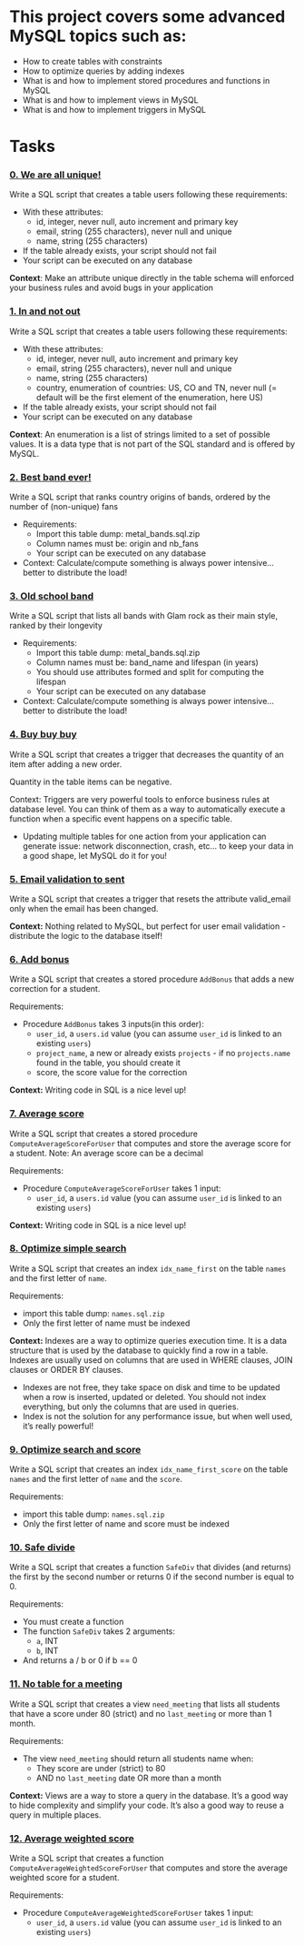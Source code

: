 # This project covers some advanced MySQL topics such as:
- How to create tables with constraints
- How to optimize queries by adding indexes
- What is and how to implement stored procedures and functions in MySQL
- What is and how to implement views in MySQL
- What is and how to implement triggers in MySQL


# Tasks

### [**0. We are all unique!**](./0-uniq_users.sql)
Write a SQL script that creates a table users following these requirements:

- With these attributes:
    - id, integer, never null, auto increment and primary key
    - email, string (255 characters), never null and unique
    - name, string (255 characters)
- If the table already exists, your script should not fail
- Your script can be executed on any database

**Context**: Make an attribute unique directly in the table schema will enforced your business rules and avoid bugs in your application

### [**1. In and not out**](./1-country_users.sql)
Write a SQL script that creates a table users following these requirements:

- With these attributes:
    - id, integer, never null, auto increment and primary key
    - email, string (255 characters), never null and unique
    - name, string (255 characters)
    - country, enumeration of countries: US, CO and TN, never null (= default will be the first element of the enumeration, here US)
- If the table already exists, your script should not fail
- Your script can be executed on any database

**Context**: An enumeration is a list of strings limited to a set of possible values. It is a data type that is not part of the SQL standard and is offered by MySQL.

### [**2. Best band ever!**](./2-fans.sql)
Write a SQL script that ranks country origins of bands, ordered by the number of (non-unique) fans

- Requirements:
    - Import this table dump: metal_bands.sql.zip
    - Column names must be: origin and nb_fans
    - Your script can be executed on any database
- Context: Calculate/compute something is always power intensive… better to distribute the load!


### [**3. Old school band**](./3-glam_rock.sql)
Write a SQL script that lists all bands with Glam rock as their main style, ranked by their longevity

- Requirements:
    - Import this table dump: metal_bands.sql.zip
    - Column names must be: band_name and lifespan (in years)
    - You should use attributes formed and split for computing the lifespan
    - Your script can be executed on any database
- Context: Calculate/compute something is always power intensive… better to distribute the load!

### [**4. Buy buy buy**](./4-store.sql)
Write a SQL script that creates a trigger that decreases the quantity of an item after adding a new order.

Quantity in the table items can be negative.

Context: Triggers are very powerful tools to enforce business rules at database level. You can think of them as a way to automatically execute a function when a specific event happens on a specific table.
- Updating multiple tables for one action from your application can generate issue: network disconnection, crash, etc… to keep your data in a good shape, let MySQL do it for you!

### [**5. Email validation to sent**](./5-valid_email.sql)

Write a SQL script that creates a trigger that resets the attribute valid_email only when the email has been changed.

**Context:** Nothing related to MySQL, but perfect for user email validation - distribute the logic to the database itself!

### [**6. Add bonus**](./6-bonus.sql)
Write a SQL script that creates a stored procedure `AddBonus` that adds a new correction for a student.

Requirements:
- Procedure `AddBonus` takes 3 inputs(in this order):
    - `user_id`, a `users.id` value (you can assume `user_id` is linked to an existing `users`)
    - `project_name`, a new or already exists `projects` - if no `projects.name` found in the table, you should create it
    - score, the score value for the correction

**Context:** Writing code in SQL is a nice level up!

### [**7. Average score**](./7-average_score.sql)
Write a SQL script that creates a stored procedure `ComputeAverageScoreForUser` that computes and store the average score for a student. Note: An average score can be a decimal

Requirements:
- Procedure `ComputeAverageScoreForUser` takes 1 input:
    - `user_id`, a `users.id` value (you can assume `user_id` is linked to an existing `users`)

**Context:** Writing code in SQL is a nice level up!

### [**8. Optimize simple search**](./8-index_my_names.sql)
Write a SQL script that creates an index `idx_name_first` on the table `names` and the first letter of `name`.

Requirements:
- import this table dump: `names.sql.zip`
- Only the first letter of name must be indexed

**Context:** Indexes are a way to optimize queries execution time. It is a data structure that is used by the database to quickly find a row in a table. Indexes are usually used on columns that are used in WHERE clauses, JOIN clauses or ORDER BY clauses.
- Indexes are not free, they take space on disk and time to be updated when a row is inserted, updated or deleted. You should not index everything, but only the columns that are used in queries.
- Index is not the solution for any performance issue, but when well used, it’s really powerful!

### [**9. Optimize search and score**](./9-index_name_score.sql)

Write a SQL script that creates an index `idx_name_first_score` on the table `names` and the first letter of `name` and the `score`.

Requirements:
- import this table dump: `names.sql.zip`
- Only the first letter of name and score must be indexed

### [**10. Safe divide**](./10-div.sql)
Write a SQL script that creates a function `SafeDiv` that divides (and returns) the first by the second number or returns 0 if the second number is equal to 0.

Requirements:
- You must create a function
- The function `SafeDiv` takes 2 arguments:
    - `a`, INT
    - `b`, INT
- And returns a / b or 0 if b == 0

### [**11. No table for a meeting**](./11-partition_meetings.sql)
Write a SQL script that creates a view `need_meeting` that lists all students that have a score under 80 (strict) and no `last_meeting` or more than 1 month.

Requirements:

- The view `need_meeting` should return all students name when:
  - They score are under (strict) to 80
  - AND no `last_meeting` date OR more than a month

**Context:** Views are a way to store a query in the database. It’s a good way to hide complexity and simplify your code. It’s also a good way to reuse a query in multiple places.

### [**12. Average weighted score**](./12-average_weighted_score.sql)

Write a SQL script that creates a function `ComputeAverageWeightedScoreForUser` that computes and store the average weighted score for a student. 

Requirements:
- Procedure `ComputeAverageWeightedScoreForUser` takes 1 input:
    - `user_id`, a `users.id` value (you can assume `user_id` is linked to an existing `users`)

